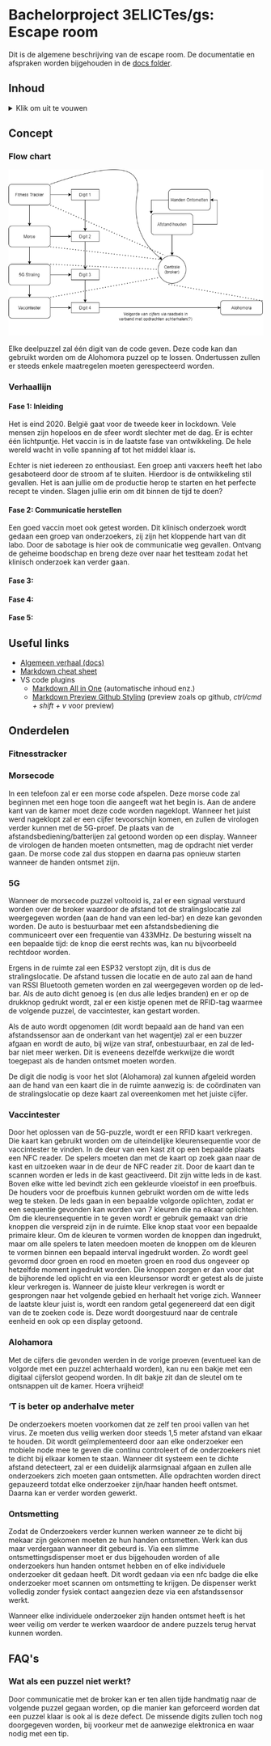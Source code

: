 # Bachelorproject 3ELICTes/gs: Escape room

Dit is de algemene beschrijving van de escape room. De documentatie en afspraken worden bijgehouden in de [docs folder](./docs/).

## Inhoud

<details>
  <summary>Klik om uit te vouwen</summary>
  
- [Bachelorproject 3ELICTes/gs: Escape room](#bachelorproject-3elictesgs-escape-room)
  - [Inhoud](#inhoud)
  - [Concept](#concept)
    - [Flow chart](#flow-chart)
    - [Verhaallijn](#verhaallijn)
      - [Fase 1: Inleiding](#fase-1-inleiding)
      - [Fase 2: Communicatie herstellen](#fase-2-communicatie-herstellen)
      - [Fase 3:](#fase-3)
      - [Fase 4:](#fase-4)
      - [Fase 5:](#fase-5)
  - [Useful links](#useful-links)
  - [Onderdelen](#onderdelen)
    - [Fitnesstracker](#fitnesstracker)
    - [Morsecode](#morsecode)
    - [5G](#5g)
    - [Vaccintester](#vaccintester)
    - [Alohamora](#alohamora)
    - [‘T is beter op anderhalve meter](#t-is-beter-op-anderhalve-meter)
    - [Ontsmetting](#ontsmetting)
  - [FAQ's](#faqs)
    - [Wat als een puzzel niet werkt?](#wat-als-een-puzzel-niet-werkt)

</details>

## Concept

### Flow chart

![flow chart](general_flowchart.png)

Elke deelpuzzel zal één digit van de code geven. Deze code kan dan gebruikt worden om de Alohomora puzzel op te lossen. Ondertussen zullen er steeds enkele maatregelen moeten gerespecteerd worden.

### Verhaallijn

#### Fase 1: Inleiding

Het is eind 2020. België gaat voor de tweede keer in lockdown. Vele mensen zijn hopeloos en de sfeer wordt slechter met de dag. Er is echter één lichtpuntje. Het vaccin is in de laatste fase van ontwikkeling. De hele wereld wacht in volle spanning af tot het middel klaar is.

Echter is niet iedereen zo enthousiast. Een groep anti vaxxers heeft het labo gesaboteerd door de stroom af te sluiten. Hierdoor is de ontwikkeling stil gevallen. Het is aan jullie om de productie herop te starten en het perfecte recept te vinden. Slagen jullie erin om dit binnen de tijd te doen?

#### Fase 2: Communicatie herstellen

Een goed vaccin moet ook getest worden. Dit klinisch onderzoek wordt gedaan een groep van onderzoekers, zij zijn het kloppende hart van dit labo. Door de sabotage is hier ook de communicatie weg gevallen. Ontvang de geheime boodschap en breng deze over naar het testteam zodat het klinisch onderzoek kan verder gaan.

#### Fase 3:

#### Fase 4:

#### Fase 5:

## Useful links

- [Algemeen verhaal (docs)](https://docs-.google.com/document/d/1nqI-Fae9yPfaeAiZALzwLIhWo5K9UasbyvZQgVbRSb0/edit?usp=sharing)
- [Markdown cheat sheet](https://github.com/adam-p/markdown-here/wiki/Markdown-Cheatsheet)
- VS code plugins
  - [Markdown All in One](https://marketplace.visualstudio.com/items?itemName=yzhang.markdown-all-in-one) (automatische inhoud enz.)
  - [Markdown Preview Github Styling](https://marketplace.visualstudio.com/items?itemName=bierner.markdown-preview-github-styles) (preview zoals op github, _ctrl/cmd + shift + v_ voor preview)

## Onderdelen

### Fitnesstracker

### Morsecode

In een telefoon zal er een morse code afspelen. Deze morse code zal beginnen met een hoge toon die aangeeft wat het begin is. Aan de andere kant van de kamer moet deze code worden nageklopt.
Wanneer het juist werd nageklopt zal er een cijfer tevoorschijn komen, en zullen de virologen verder kunnen met de 5G-proef. De plaats van de afstandsbediening/batterijen zal getoond worden op een display.
Wanneer de virologen de handen moeten ontsmetten, mag de opdracht niet verder gaan. De morse code zal dus stoppen en daarna pas opnieuw starten wanneer de handen ontsmet zijn.

### 5G

Wanneer de morsecode puzzel voltooid is, zal er een signaal verstuurd worden over de broker waardoor de afstand tot de stralingslocatie zal weergegeven worden (aan de hand van een led-bar) en deze kan gevonden worden. De auto is bestuurbaar met een afstandsbediening die communiceert over een frequentie van 433MHz. De besturing wisselt na een bepaalde tijd: de knop die eerst rechts was, kan nu bijvoorbeeld rechtdoor worden.

Ergens in de ruimte zal een ESP32 verstopt zijn, dit is dus de stralingslocatie. De afstand tussen die locatie en de auto zal aan de hand van RSSI Bluetooth gemeten worden en zal weergegeven worden op de led-bar. Als de auto dicht genoeg is (en dus alle ledjes branden) en er op de drukknop gedrukt wordt, zal er een kistje openen met de RFID-tag waarmee de volgende puzzel, de vaccintester, kan gestart worden.

Als de auto wordt opgenomen (dit wordt bepaald aan de hand van een afstandssensor aan de onderkant van het wagentje) zal er een buzzer afgaan en wordt de auto, bij wijze van straf, onbestuurbaar, en zal de led-bar niet meer werken. Dit is eveneens dezelfde werkwijze die wordt toegepast als de handen ontsmet moeten worden.

De digit die nodig is voor het slot (Alohamora) zal kunnen afgeleid worden aan de hand van een kaart die in de ruimte aanwezig is: de coördinaten van de stralingslocatie op deze kaart zal overeenkomen met het juiste cijfer.

### Vaccintester

Door het oplossen van de 5G-puzzle, wordt er een RFID kaart verkregen. Die kaart kan gebruikt worden om de uiteindelijke kleurensequentie voor de vaccintester te vinden. In de deur van een kast zit op een bepaalde plaats een NFC reader. De spelers moeten dan met de kaart op zoek gaan naar de kast en uitzoeken waar in de deur de NFC reader zit. Door de kaart dan te scannen worden er leds in de kast geactiveerd. Dit zijn witte leds in de kast. Boven elke witte led bevindt zich een gekleurde vloeistof in een proefbuis. De houders voor de proefbuis kunnen gebruikt worden om de witte leds weg te steken. De leds gaan in een bepaalde volgorde oplichten, zodat er een sequentie gevonden kan worden van 7 kleuren die na elkaar oplichten.
Om die kleurensequentie in te geven wordt er gebruik gemaakt van drie knoppen die verspreid zijn in de ruimte. Elke knop staat voor een bepaalde primaire kleur. Om de kleuren te vormen worden de knoppen dan ingedrukt, maar om alle spelers te laten meedoen moeten de knoppen om de kleuren te vormen binnen een bepaald interval ingedrukt worden. Zo wordt geel gevormd door groen en rood en moeten groen en rood dus ongeveer op hetzelfde moment ingedrukt worden. Die knoppen zorgen er dan voor dat de bijhorende led oplicht en via een kleursensor wordt er getest als de juiste kleur verkregen is. Wanneer de juiste kleur verkregen is wordt er gesprongen naar het volgende gebied en herhaalt het vorige zich. Wanneer de laatste kleur juist is, wordt een random getal gegenereerd dat een digit van de te zoeken code is. Deze wordt doorgestuurd naar de centrale eenheid en ook op een display getoond.

### Alohamora

Met de cijfers die gevonden werden in de vorige proeven (eventueel kan de volgorde met een puzzel achterhaald worden), kan nu een bakje met een digitaal cijferslot geopend worden. In dit bakje zit dan de sleutel om te ontsnappen uit de kamer. Hoera vrijheid!

### ‘T is beter op anderhalve meter

De onderzoekers moeten voorkomen dat ze zelf ten prooi vallen van het virus. Ze moeten dus veilig werken door steeds 1,5 meter afstand van elkaar te houden. Dit wordt geïmplementeerd door aan elke onderzoeker een mobiele node mee te geven die continu controleert of de onderzoekers niet te dicht bij elkaar komen te staan.
Wanneer dit systeem een te dichte afstand detecteert, zal er een duidelijk alarmsignaal afgaan en zullen alle onderzoekers zich moeten gaan ontsmetten. Alle opdrachten worden direct gepauzeerd totdat elke onderzoeker zijn/haar handen heeft ontsmet. Daarna kan er verder worden gewerkt.

### Ontsmetting

Zodat de Onderzoekers verder kunnen werken wanneer ze te dicht bij mekaar zijn gekomen moeten ze hun handen ontsmetten. Werk kan dus maar verdergaan wanneer dit gebeurd is.
Via een slimme ontsmettingsdispenser moet er dus bijgehouden worden of alle onderzoekers hun handen ontsmet hebben en of elke individuele onderzoeker dit gedaan heeft. Dit wordt gedaan via een nfc badge die elke onderzoeker moet scannen om ontsmetting te krijgen. De dispenser werkt volledig zonder fysiek contact aangezien deze via een afstandssensor werkt.

Wanneer elke individuele onderzoeker zijn handen ontsmet heeft is het weer veilig om verder te werken waardoor de andere puzzels terug hervat kunnen worden.

## FAQ's

### Wat als een puzzel niet werkt?

Door communicatie met de broker kan er ten allen tijde handmatig naar de volgende puzzel gegaan worden, op die manier kan geforceerd worden dat een puzzel klaar is ook al is deze defect. De missende digits zullen toch nog doorgegeven worden, bij voorkeur met de aanwezige elektronica en waar nodig met een tip.

